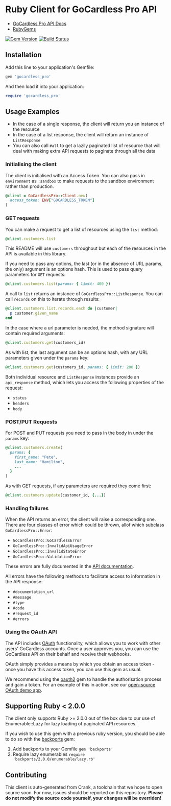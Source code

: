 # Ruby Client for GoCardless Pro API

- [GoCardless Pro API Docs](https://developer.gocardless.com/pro/)
- [RubyGems](https://rubygems.org/gems/gocardless_pro)

[![Gem Version](https://badge.fury.io/rb/statesman.png)](http://badge.fury.io/rb/gocardless_pro)
[![Build Status](https://travis-ci.org/gocardless/gocardless-pro-ruby.svg?branch=master)](https://travis-ci.org/gocardless/gocardless-pro-ruby)

## Installation

Add this line to your application's Gemfile:

```ruby
gem 'gocardless_pro'
```

And then load it into your application:

```ruby
require 'gocardless_pro'
```

## Usage Examples

- In the case of a single response, the client will return you an instance of the resource
- In the case of a list response, the client will return an instance of `ListResponse`
- You can also call `#all` to get a lazily paginated list of resource that will deal with making extra API requests to paginate through all the data

### Initialising the client

The client is initialised with an Access Token.
You can also pass in `environment` as `:sandbox` to make requests to the sandbox environment rather than production.

```rb
@client = GoCardlessPro::Client.new(
  access_token: ENV["GOCARDLESS_TOKEN"]
)
```

### GET requests

You can make a request to get a list of resources using the `list` method:

```rb
@client.customers.list
```

This README will use `customers` throughout but each of the resources in the API is available in this library.

If you need to pass any options, the last (or in the absence of URL params, the only) argument is an options hash. This is used to pass query parameters for `GET` requests:

```rb
@client.customers.list(params: { limit: 400 })
```

A call to `list` returns an instance of `GoCardlessPro::ListResponse`. You can call `records` on this to iterate through results:

```rb
@client.customers.list.records.each do |customer|
  p customer.given_name
end
```

In the case where a url parameter is needed, the method signature will contain required arguments:

```rb
@client.customers.get(customers_id)
```

As with list, the last argument can be an options hash, with any URL parameters given under the `params` key:

```rb
@client.customers.get(customers_id, params: { limit: 200 })
```

Both individual resource and `ListResponse` instances provide an `api_response` method, which lets you access the following properties of the request:

- `status`
- `headers`
- `body`

### POST/PUT Requests

For POST and PUT requests you need to pass in the body in under the `params` key:

```rb
@client.customers.create(
  params: {
    first_name: "Pete",
    last_name: "Hamilton",
    ...
  }
)
```

As with GET requests, if any parameters are required they come first:

```rb
@client.customers.update(customer_id, {...})
```

### Handling failures

When the API returns an error, the client will raise a corresponding one. There are four classes of error which could be thrown, allof which subclass `GoCardlessPro::Error`:

- `GoCardlessPro::GoCardlessError`
- `GoCardlessPro::InvalidApiUsageError`
- `GoCardlessPro::InvalidStateError`
- `GoCardlessPro::ValidationError`

These errors are fully documented in the [API documentation](https://developer.gocardless.com/pro/#overview-errors).

All errors have the following methods to facilitate access to information in the API response:

- `#documentation_url`
- `#message`
- `#type`
- `#code`
- `#request_id`
- `#errors`

### Using the OAuth API

The API includes [OAuth](https://developer.gocardless.com/pro/2015-07-06/#guides-oauth) functionality, which allows you to work with other users' GoCardless accounts. Once a user approves you, you can use the GoCardless API on their behalf and receive their webhooks.

OAuth simply provides a means by which you obtain an access token - once you have this access token, you can use this gem as usual.

We recommend using the [oauth2](https://github.com/intridea/oauth2) gem to handle the authorisation process and gain a token. For an example of this in action, see our [open-source OAuth demo app](https://github.com/gocardless/oauth-demo/blob/master/app.rb#L46).

## Supporting Ruby < 2.0.0
The client only supports Ruby >= 2.0.0 out of the box due to our use of
Enumerable::Lazy for lazy loading of paginated API resources.

If you wish to use this gem with a previous ruby version, you should be able to
do so with the [backports](https://github.com/marcandre/backports) gem:

1. Add backports to your Gemfile
   ```gem 'backports'```
2. Require lazy enumerables
   ```require 'backports/2.0.0/enumerable/lazy.rb'```

## Contributing

This client is auto-generated from Crank, a toolchain that we hope to open source soon. For now, issues should be reported on this repository. __Please do not modify the source code yourself, your changes will be overriden!__
